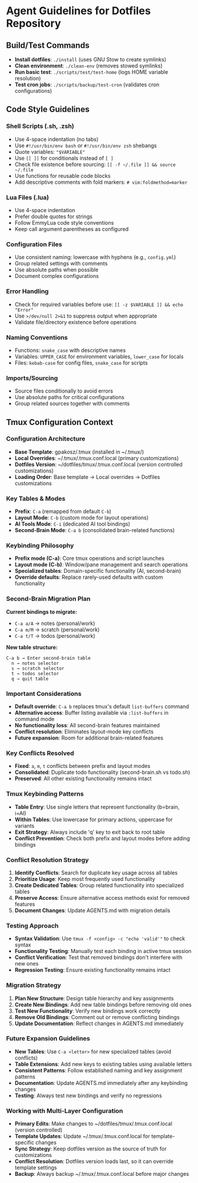 # Agent Guidelines for Dotfiles Repository

## Build/Test Commands
- **Install dotfiles**: `./install` (uses GNU Stow to create symlinks)
- **Clean environment**: `./clean-env` (removes stowed symlinks)
- **Run basic test**: `./scripts/test/test-home` (logs HOME variable resolution)
- **Test cron jobs**: `./scripts/backup/test-cron` (validates cron configurations)

## Code Style Guidelines

### Shell Scripts (.sh, .zsh)
- Use 4-space indentation (no tabs)
- Use `#!/usr/bin/env bash` or `#!/usr/bin/env zsh` shebangs
- Quote variables: `"$VARIABLE"`
- Use `[[ ]]` for conditionals instead of `[ ]`
- Check file existence before sourcing: `[[ -f ~/.file ]] && source ~/.file`
- Use functions for reusable code blocks
- Add descriptive comments with fold markers: `# vim:foldmethod=marker`

### Lua Files (.lua)
- Use 4-space indentation
- Prefer double quotes for strings
- Follow EmmyLua code style conventions
- Keep call argument parentheses as configured

### Configuration Files
- Use consistent naming: lowercase with hyphens (e.g., `config.yml`)
- Group related settings with comments
- Use absolute paths when possible
- Document complex configurations

### Error Handling
- Check for required variables before use: `[[ -z $VARIABLE ]] && echo "Error"`
- Use `>/dev/null 2>&1` to suppress output when appropriate
- Validate file/directory existence before operations

### Naming Conventions
- Functions: `snake_case` with descriptive names
- Variables: `UPPER_CASE` for environment variables, `lower_case` for locals
- Files: `kebab-case` for config files, `snake_case` for scripts

### Imports/Sourcing
- Source files conditionally to avoid errors
- Use absolute paths for critical configurations
- Group related sources together with comments

## Tmux Configuration Context

### Configuration Architecture
- **Base Template**: gpakosz/.tmux (installed in ~/.tmux/)
- **Local Overrides**: ~/.tmux/.tmux.conf.local (primary customizations)
- **Dotfiles Version**: ~/dotfiles/tmux/.tmux.conf.local (version controlled customizations)
- **Loading Order**: Base template → Local overrides → Dotfiles customizations

### Key Tables & Modes
- **Prefix**: `C-a` (remapped from default `C-b`)
- **Layout Mode**: `C-b` (custom mode for layout operations)
- **AI Tools Mode**: `C-i` (dedicated AI tool bindings)
- **Second-Brain Mode**: `C-a b` (consolidated brain-related functions)

### Keybinding Philosophy
- **Prefix mode (C-a)**: Core tmux operations and script launches
- **Layout mode (C-b)**: Window/pane management and search operations
- **Specialized tables**: Domain-specific functionality (AI, second-brain)
- **Override defaults**: Replace rarely-used defaults with custom functionality

### Second-Brain Migration Plan
**Current bindings to migrate:**
- `C-a a/A` → notes (personal/work)
- `C-a m/M` → scratch (personal/work)
- `C-a t/T` → todos (personal/work)

**New table structure:**
```
C-a b → Enter second-brain table
  n → notes selector
  s → scratch selector
  t → todos selector
  q → quit table
```

### Important Considerations
- **Default override**: `C-a b` replaces tmux's default `list-buffers` command
- **Alternative access**: Buffer listing available via `:list-buffers` in command mode
- **No functionality loss**: All second-brain features maintained
- **Conflict resolution**: Eliminates layout-mode key conflicts
- **Future expansion**: Room for additional brain-related features

### Key Conflicts Resolved
- **Fixed**: `a`, `m`, `t` conflicts between prefix and layout modes
- **Consolidated**: Duplicate todo functionality (second-brain.sh vs todo.sh)
- **Preserved**: All other existing functionality remains intact

### Tmux Keybinding Patterns
- **Table Entry**: Use single letters that represent functionality (b=brain, i=AI)
- **Within Tables**: Use lowercase for primary actions, uppercase for variants
- **Exit Strategy**: Always include 'q' key to exit back to root table
- **Conflict Prevention**: Check both prefix and layout modes before adding bindings

### Conflict Resolution Strategy
1. **Identify Conflicts**: Search for duplicate key usage across all tables
2. **Prioritize Usage**: Keep most frequently used functionality
3. **Create Dedicated Tables**: Group related functionality into specialized tables
4. **Preserve Access**: Ensure alternative access methods exist for removed features
5. **Document Changes**: Update AGENTS.md with migration details

### Testing Approach
- **Syntax Validation**: Use `tmux -f <config> -c "echo 'valid'"` to check syntax
- **Functionality Testing**: Manually test each binding in active tmux session
- **Conflict Verification**: Test that removed bindings don't interfere with new ones
- **Regression Testing**: Ensure existing functionality remains intact

### Migration Strategy
1. **Plan New Structure**: Design table hierarchy and key assignments
2. **Create New Bindings**: Add new table bindings before removing old ones
3. **Test New Functionality**: Verify new bindings work correctly
4. **Remove Old Bindings**: Comment out or remove conflicting bindings
5. **Update Documentation**: Reflect changes in AGENTS.md immediately

### Future Expansion Guidelines
- **New Tables**: Use `C-a <letter>` for new specialized tables (avoid conflicts)
- **Table Extensions**: Add new keys to existing tables using available letters
- **Consistent Patterns**: Follow established naming and key assignment patterns
- **Documentation**: Update AGENTS.md immediately after any keybinding changes
- **Testing**: Always test new bindings and verify no regressions

### Working with Multi-Layer Configuration
- **Primary Edits**: Make changes to ~/dotfiles/tmux/.tmux.conf.local (version controlled)
- **Template Updates**: Update ~/.tmux/.tmux.conf.local for template-specific changes
- **Sync Strategy**: Keep dotfiles version as the source of truth for customizations
- **Conflict Resolution**: Dotfiles version loads last, so it can override template settings
- **Backup**: Always backup ~/.tmux/.tmux.conf.local before major changes